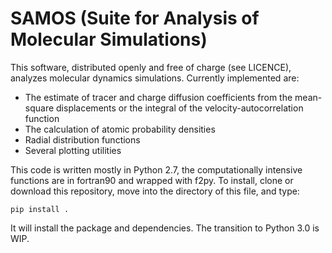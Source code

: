 # SAMOS (Suite for Analysis of Molecular Simulations)

This software, distributed openly and free of charge (see LICENCE), analyzes molecular dynamics simulations.
Currently implemented are:

  * The estimate of tracer and charge diffusion coefficients from the mean-square displacements or the integral of the velocity-autocorrelation function
  * The calculation of atomic probability densities
  * Radial distribution functions
  * Several plotting utilities

This code is written mostly in Python 2.7, the computationally intensive functions are in fortran90 and wrapped with f2py.
To install, clone or download this repository, move into the directory of this file, and type:

    pip install .

It will install the package and dependencies.
The transition to Python 3.0 is WIP.
